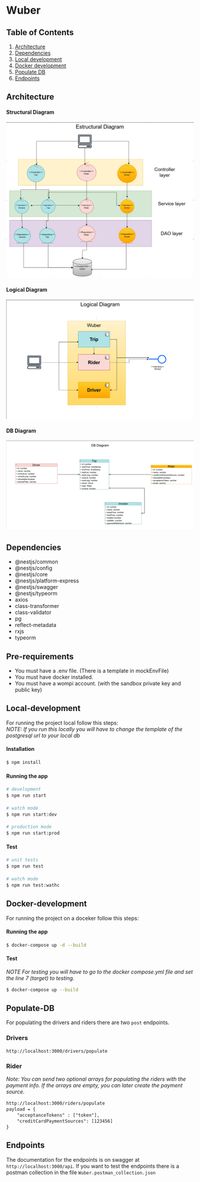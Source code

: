 # Wuber

## Table of Contents
1. [Architecture](#Architecture)  
2. [Dependencies](#Dependencies)  
3. [Local development](#Local-development)
4. [Docker development](#Docker-development)
5. [Populate DB](#Populate-DB)
6. [Endpoints](#Endpoints)

## Architecture
#### Structural Diagram
![Structural diagram](./Diagrams/images/EstructuralDiagram.png)
#### Logical Diagram
![Logical diagram](./Diagrams/images/logicalDiagram.png)
#### DB Diagram
![DB diagram](./Diagrams/images/DBDiagram.png)

## Dependencies
*   @nestjs/common
*   @nestjs/config
*   @nestjs/core
*   @nestjs/platform-express
*   @nestjs/swagger
*   @nestjs/typeorm
*   axios
*   class-transformer
*   class-validator
*   pg
*   reflect-metadata
*   rxjs
*   typeorm

## Pre-requirements

* You must have a .env file. (There is a template in mockEnvFile)
* You must have docker installed.
* You must have a wompi account. (with the sandbox private key and public key)

## Local-development

For running the project local follow this steps:<br/>
*NOTE: If you run this locally you will have to change the template of the postgresql url to your local db*

#### Installation
```bash
$ npm install
```

#### Running the app

```bash
# development
$ npm run start

# watch mode
$ npm run start:dev

# production mode
$ npm run start:prod
```

#### Test

```bash
# unit tests
$ npm run test

# watch mode
$ npm run test:wathc
```
## Docker-development

For running the project on a doceker follow this steps:

#### Running the app

```bash
$ docker-compose up -d --build
```

#### Test
*NOTE For testing you will have to go to the docker compose.yml file and set the line 7 (target) to testing.*
```bash
$ docker-compose up --build
```

## Populate-DB

For populating the drivers and riders there are two `post` endpoints.

### Drivers
```
http://localhost:3000/drivers/populate
```
### Rider
*Note: You can send two optional arrays for populating the riders with the payment info. If the arrays are empty, you can later create the payment source.*
```
http://localhost:3000/riders/populate
payload = {
    "acceptanceTokens" : ["token"],
    "creditCardPaymentSources": [123456]
}
```

## Endpoints
The documentation for the endpoints is on swagger at `http://localhost:3000/api`. If you want to test the endpoints there is a postman collection in the file `Wuber.postman_collection.json`

